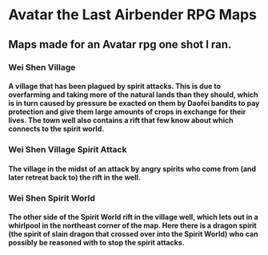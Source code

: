 # Avatar the Last Airbender RPG Maps
## Maps made for an Avatar rpg one shot I ran.

### Wei Shen Village
#### A village that has been plagued by spirit attacks. This is due to overfarming and taking more of the natural lands than they should, which is in turn caused by pressure be exacted on them by Daofei bandits to pay protection and give them large amounts of crops in exchange for their lives. The town well also contains a rift that few know about which connects to the spirit world.

### Wei Shen Village Spirit Attack
#### The village in the midst of an attack by angry spirits who come from (and later retreat back to) the rift in the well.

### Wei Shen Spirit World
#### The other side of the Spirit World rift in the village well, which lets out in a whirlpool in the northeast corner of the map. Here there is a dragon spirit (the spirit of slain dragon that crossed over into the Spirit World) who can possibly be reasoned with to stop the spirit attacks.

